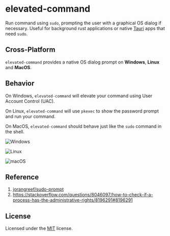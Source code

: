 # elevated-command

Run command using `sudo`, prompting the user with a graphical OS dialog if necessary. Useful for background rust applications or native [Tauri](https://tauri.app/) apps that need `sudo`.


## Cross-Platform
`elevated-command` provides a native OS dialog prompt on **Windows**, **Linux** and **MacOS**.


## Behavior
On Windows, `elevated-command` will elevate your command using User Account Control (UAC).

On Linux, `elevated-command` will use `pkexec` to show the password prompt and run your command.

On MacOS, `elevated-command` should behave just like the `sudo` command in the shell.

![Windows](https://raw.githubusercontent.com/jorangreef/sudo-prompt/master/windows.png)

![Linux](https://raw.githubusercontent.com/jorangreef/sudo-prompt/master/linux.png)

![macOS](https://raw.githubusercontent.com/jorangreef/sudo-prompt/master/macos.png)


## Reference
1. [jorangreef/sudo-prompt](https://github.com/jorangreef/sudo-prompt)
2. https://stackoverflow.com/questions/8046097/how-to-check-if-a-process-has-the-administrative-rights/8196291#8196291


## License
Licensed under the [MIT](https://github.com/vangork/elevated-command/blob/main/LICENSE) license.
